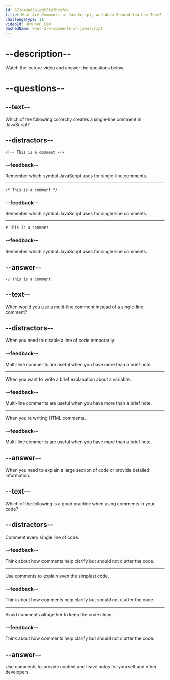 ```yaml
---
id: 672d49e65a1c855fe7bb3fdb
title: What Are Comments in JavaScript, and When Should You Use Them?
challengeType: 11
videoId: HyYHnvP_EaM
dashedName: what-are-comments-in-javascript
---
```


# --description--

Watch the lecture video and answer the questions below.

# --questions--

## --text--

Which of the following correctly creates a single-line comment in JavaScript?

## --distractors--

`<!-- This is a comment -->`

### --feedback--

Remember which symbol JavaScript uses for single-line comments.

---

`/* This is a comment */`

### --feedback--

Remember which symbol JavaScript uses for single-line comments.

---

`# This is a comment`

### --feedback--

Remember which symbol JavaScript uses for single-line comments.

## --answer--

`// This is a comment`

## --text--

When would you use a multi-line comment instead of a single-line comment?

## --distractors--

When you need to disable a line of code temporarily.

### --feedback--

Multi-line comments are useful when you have more than a brief note.

---

When you want to write a brief explanation about a variable.

### --feedback--

Multi-line comments are useful when you have more than a brief note.

---

When you're writing HTML comments.

### --feedback--

Multi-line comments are useful when you have more than a brief note.

## --answer--

When you need to explain a large section of code or provide detailed information.

## --text--

Which of the following is a good practice when using comments in your code?

## --distractors--

Comment every single line of code.

### --feedback--

Think about how comments help clarify but should not clutter the code.

---

Use comments to explain even the simplest code.

### --feedback--

Think about how comments help clarify but should not clutter the code.

---

Avoid comments altogether to keep the code clean.

### --feedback--

Think about how comments help clarify but should not clutter the code.

## --answer--

Use comments to provide context and leave notes for yourself and other developers.

